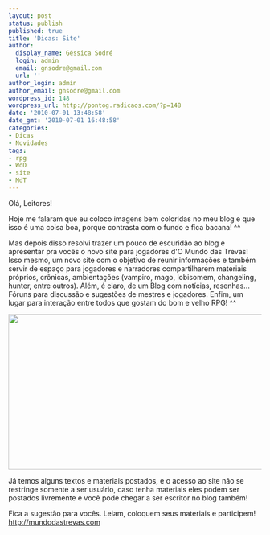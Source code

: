 ```yaml
---
layout: post
status: publish
published: true
title: 'Dicas: Site'
author:
  display_name: Géssica Sodré
  login: admin
  email: gnsodre@gmail.com
  url: ''
author_login: admin
author_email: gnsodre@gmail.com
wordpress_id: 148
wordpress_url: http://pontog.radicaos.com/?p=148
date: '2010-07-01 13:48:58'
date_gmt: '2010-07-01 16:48:58'
categories:
- Dicas
- Novidades
tags:
- rpg
- WoD
- site
- MdT
---
```

<p>Olá, Leitores!</p>
<p>Hoje me falaram que eu coloco imagens bem coloridas no meu blog e que isso é uma coisa boa, porque contrasta com o fundo e fica bacana! ^^</p>
<p>Mas depois disso resolvi trazer um pouco de escuridão ao blog e apresentar pra vocês o novo site para jogadores d'O Mundo das Trevas! Isso mesmo, um novo site com o objetivo de reunir informações e também servir de espaço para jogadores e narradores compartilharem materiais próprios, crônicas, ambientações (vampiro,  mago, lobisomem, changeling, hunter, entre outros). Além, é claro, de um Blog com notícias, resenhas... Fóruns para discussão e sugestões de mestres e jogadores. Enfim, um lugar para interação entre todos que gostam do bom e velho RPG! ^^</p>
<p style="text-align: center;"><a href="http://pontog.radicaos.com/wp-content/uploads/2010/07/Sem-título.jpg"><img class="aligncenter size-full wp-image-149" title="Site Mundo das Trevas" src="http://pontog.radicaos.com/wp-content/uploads/2010/07/Sem-título.jpg" alt="" width="517" height="309" /></a></p>
<p>Já temos alguns textos e materiais postados, e o acesso ao site não se restringe somente a ser usuário, caso tenha materiais eles podem ser postados livremente e você pode chegar a ser escritor no blog também!</p>
<p>Fica a sugestão para vocês. Leiam, coloquem seus materiais e participem! <a title="O Mundo das Trevas" href="http://mundodastrevas.com" target="_blank">http://mundodastrevas.com</a></p>
